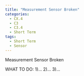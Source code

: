 ```yaml
---
title: "Measurement Sensor Broken"
categories:
  - CX.4
  - C3
  - C3.4
  - Short Term
tags:
  - Short Term
  - Sensor
---
```


Measurement Sensor Broken

WHAT TO DO:
1)...
2)...
3)...